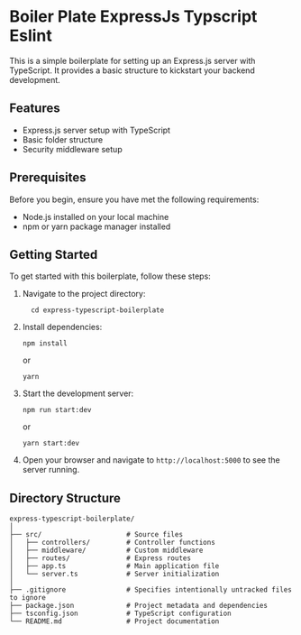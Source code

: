 # Boiler Plate ExpressJs Typscript Eslint
This is a simple boilerplate for setting up an Express.js server with TypeScript. It provides a basic structure to kickstart your backend development.

## Features
-   Express.js server setup with TypeScript
-   Basic folder structure
-   Security middleware setup

## Prerequisites
Before you begin, ensure you have met the following requirements:

-   Node.js installed on your local machine
-   npm or yarn package manager installed

## Getting Started
To get started with this boilerplate, follow these steps:

1.  Navigate to the project directory:
        
    ```
      cd express-typescript-boilerplate
    ```
    
3.  Install dependencies:
    
    ```
    npm install
    ``` 
    
    or
    
    ```
    yarn
    ``` 
    
5.  Start the development server:
    
    ```
    npm run start:dev
    ``` 
    
    or
    
    ```
    yarn start:dev
    ``` 
    
7.  Open your browser and navigate to `http://localhost:5000` to see the server running.


## Directory Structure
```
express-typescript-boilerplate/
│
├── src/                     # Source files
│   ├── controllers/         # Controller functions
│   ├── middleware/          # Custom middleware
│   ├── routes/              # Express routes
│   ├── app.ts               # Main application file
│   └── server.ts            # Server initialization
│
├── .gitignore               # Specifies intentionally untracked files to ignore
├── package.json             # Project metadata and dependencies
├── tsconfig.json            # TypeScript configuration
└── README.md                # Project documentation
```
